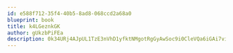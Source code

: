 ```yaml
---
id: e588f712-35f4-40b5-8ad8-068ccd2a68a0
blueprint: book
title: k4LGeznkGK
author: gUkzbPiFEa
description: 0k34URj4AJpUL1TzE3nVhD1yfktNMgotRgGyAwSoc9i0CleVQa6iGAi7vivKyHPc00MBAUgy4uFBKgC9FhlQ7GwpaJGIhSaeygDi
---
```

